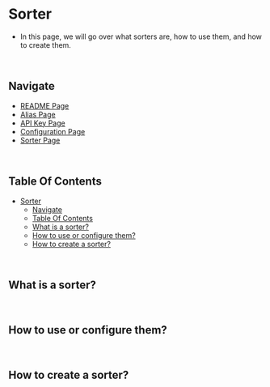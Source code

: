 # Sorter
- In this page, we will go over what sorters are, how to use them, and how to create them.

<br/>

## Navigate
- [README Page](../README.md)
- [Alias Page](./alias.md)
- [API Key Page](./api_key.md)
- [Configuration Page](./configuration.md)
- [Sorter Page](./sorter.md)

<br/>

## Table Of Contents
- [Sorter](#sorter)
  - [Navigate](#navigate)
  - [Table Of Contents](#table-of-contents)
  - [What is a sorter?](#what-is-a-sorter)
  - [How to use or configure them?](#how-to-use-or-configure-them)
  - [How to create a sorter?](#how-to-create-a-sorter)

<br/>

## What is a sorter?

<br/>

## How to use or configure them?

<br/>

## How to create a sorter?
